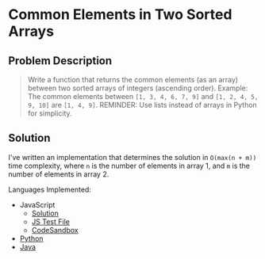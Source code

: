# Common Elements in Two Sorted Arrays

## Problem Description

> Write a function that returns the common elements (as an array) between two sorted arrays of integers (ascending order).
> Example: The common elements between `[1, 3, 4, 6, 7, 9]` and `[1, 2, 4, 5, 9, 10]` are `[1, 4, 9]`.
> REMINDER: Use lists instead of arrays in Python for simplicity.

## Solution

I've written an implementation that determines the solution in `O(max(n + m))` time complexity, where `n` is the number of elements in array 1, and `m` is the number of elements in array 2.

Languages Implemented:

- JavaScript
  - [Solution](./solution.js)
  - [JS Test File](./testJSsolution.js)
  - [CodeSandbox](https://codesandbox.io/s/oonl5y910y?autoresize=1&fontsize=14&module=%2Fsolution.js&previewwindow=tests)
- [Python](./solution.py)
- [Java](./solution.java)

